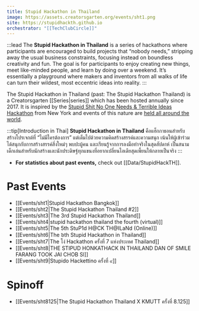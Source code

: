 ```yaml
---
title: Stupid Hackathon in Thailand
image: https://assets.creatorsgarten.org/events/sht1.png
site: https://stupidhackth.github.io
orchestrator: "[[TechClubCircle]]"
---
```


:::lead
The **Stupid Hackathon in Thailand** is a series of hackathons where participants are encouraged to build projects that “nobody needs,” stripping away the usual business constraints, focusing instead on boundless creativity and fun. The goal is for participants to enjoy creating new things, meet like-minded people, and learn by doing over a weekend. It’s essentially a playground where makers and inventors from all walks of life can turn their wildest, most eccentric ideas into reality.
:::

The Stupid Hackathon in Thailand (past: The Stupid Hackathon Thailand) is a Creatorsgarten [[Series|series]] which has been hosted annually since 2017. It is inspired by the [Stupid Shit No One Needs & Terrible Ideas Hackathon](https://stupidhackathon.com/) from New York and events of this nature are [held all around the world](https://gist.github.com/cheeaun/c3fe6cbb11aef1e146a3474dccf63b87).

:::tip[Introduction in Thai]
**Stupid Hackathon in Thailand** คือแฮ็กกาธอนสำหรับสร้างโปรเจกต์ที่ “ไม่มีใครต้องการ” แต่เต็มไปด้วยความคิดสร้างสรรค์และความสนุก เน้นให้ผู้เข้าร่วมได้สนุกกับการสร้างสรรค์สิ่งใหม่ๆ พบปะผู้คน และเรียนรู้จากการลงมือทำจริงในสุดสัปดาห์ เป็นสนามเด็กเล่นสำหรับนักสร้างและนักประดิษฐ์ทุกแขนงที่อยากเปลี่ยนไอเดียสุดเพี้ยนให้กลายเป็นจริง
:::

- **For statistics about past events,** check out [[Data/StupidHackTH]].

# Past Events
- [[Events/sht1|Stupid Hackathon Bangkok]]
- [[Events/sht2|The Stupid Hackathon Thailand #2]]
- [[Events/sht3|The 3rd Stupid Hackathon Thailand]]
- [[Events/sht4|stupid hackathon thailand the fourth (virtual)]]
- [[Events/sht5|The 5th StuP1d H@CK TH@ILaNd (Online)]]
- [[Events/sht6|The ៦th Stupid Hackathon in Thailand]]
- [[Events/sht7|The โง่ Hackathon ครั้งที่ 7 แห่งประเทศ Thailand]]
- [[Events/sht8|THE STIPUD HONKATHACK IN THAILAND DAN OF SMILE FARANG TOOK JAI CHOB SI]]
- [[Events/sht9|Stupido Hackettino ครั้งที่ ๙]]

# Spinoff
- [[Events/sht8125|The Stupid Hackathon Thailand X KMUTT ครั้งที่ 8.125]]